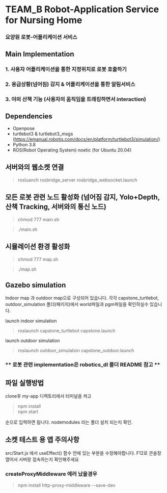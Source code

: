 

# TEAM_B Robot-Application Service for Nursing Home

### 요양원 로봇-어플리케이션 서비스

## Main Implementation

### 1. 사용자 어플리케이션을 통한 지정위치로 로봇 호출하기
### 2. 응급상황(넘어짐) 감지 & 어플리케이션을 통한 알림서비스
### 3. 야외 산책 기능 (사용자의 움직임을 트래킹하면서 interaction)



## Dependencies

- Openpose
- turtlebot3 & turtlebot3_msgs (https://emanual.robotis.com/docs/en/platform/turtlebot3/simulation/)
- Python 3.8
- ROS(Robot Operating System) noetic  (for Ubuntu 20.04) 

## 서버와의 웹소켓 연결
> rosluanch rosbridge_server rosbridge_websocket.launch

## 모든 로봇 관련 노드 활성화 (넘어짐 감지, Yolo+Depth, 산책 Tracking, 서버와의 통신 노드)

> chmod 777 main.sh

> ./main.sh

## 시뮬레이션 환경 활성화
> chmod 777 map.sh

> ./map.sh


## Gazebo simulation
Indoor map 과 outdoor map으로 구성되어 있습니다. 각각 capstone_turtlebot, outdoor_simulation 폴더(패키지)에서 world파일과 pgm파일을 확인하실수 있습니다.

launch indoor simulation
> roslaunch capstone_turtlebot capstone.launch

launch outdoor simulation
> roslaunch outdoor_simulation capstone_outdoor.launch


###  ** 로봇 관련 implementation은 robotics_dl 폴더 README 참고 **


## 파일 실행방법 
clone후 my-app 디렉토리에서 터미널을 켜고 


> npm install  
> npm start  


순으로 입력하면 됩니다. nodemodules 라는 폴더 설치 되는지 확인.  


## 소켓 테스트 용 앱 주의사항

src/Start.js 에서 useEffect() 함수 안에 있는 부분을 수정해야합니다.
F12로 콘솔창 열어서 서버랑 접속하는지 확인해주세요

### createProxyMiddleware 에러 났을경우
> npm install http-proxy-middleware --save-dev
